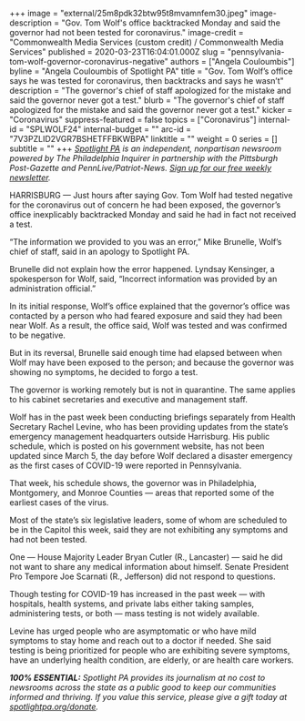 +++
image = "external/25m8pdk32btw95t8mvamnfem30.jpeg"
image-description = "Gov. Tom Wolf's office backtracked Monday and said the governor had not been tested for coronavirus."
image-credit = "Commonwealth Media Services (custom credit) / Commonwealth Media Services"
published = 2020-03-23T16:04:01.000Z
slug = "pennsylvania-tom-wolf-governor-coronavirus-negative"
authors = ["Angela Couloumbis"]
byline = "Angela Couloumbis of Spotlight PA"
title = "Gov. Tom Wolf’s office says he was tested for coronavirus, then backtracks and says he wasn’t"
description = "The governor's chief of staff apologized for the mistake and said the governor never got a test."
blurb = "The governor's chief of staff apologized for the mistake and said the governor never got a test."
kicker = "Coronavirus"
suppress-featured = false
topics = ["Coronavirus"]
internal-id = "SPLWOLF24"
internal-budget = ""
arc-id = "7V3PZLID2VGR7BSHETFFBKWBPA"
linktitle = ""
weight = 0
series = []
subtitle = ""
+++
<i>[Spotlight PA](https://www.spotlightpa.org/) is an independent, nonpartisan newsroom powered by The Philadelphia Inquirer in partnership with the Pittsburgh Post-Gazette and PennLive/Patriot-News. [Sign up for our free weekly newsletter](https://www.spotlightpa.org/newsletters).</i>

HARRISBURG — Just hours after saying Gov. Tom Wolf had tested negative for the coronavirus out of concern he had been exposed, the governor’s office inexplicably backtracked Monday and said he had in fact not received a test.

“The information we provided to you was an error,” Mike Brunelle, Wolf’s chief of staff, said in an apology to Spotlight PA.

Brunelle did not explain how the error happened. Lyndsay Kensinger, a spokesperson for Wolf, said, “Incorrect information was provided by an administration official.”

In its initial response, Wolf’s office explained that the governor’s office was contacted by a person who had feared exposure and said they had been near Wolf. As a result, the office said, Wolf was tested and was confirmed to be negative.

But in its reversal, Brunelle said enough time had elapsed between when Wolf may have been exposed to the person; and because the governor was showing no symptoms, he decided to forgo a test.

The governor is working remotely but is not in quarantine. The same applies to his cabinet secretaries and executive and management staff.

Wolf has in the past week been conducting briefings separately from Health Secretary Rachel Levine, who has been providing updates from the state’s emergency management headquarters outside Harrisburg. His public schedule, which is posted on his government website, has not been updated since March 5, the day before Wolf declared a disaster emergency as the first cases of COVID-19 were reported in Pennsylvania.

That week, his schedule shows, the governor was in Philadelphia, Montgomery, and Monroe Counties — areas that reported some of the earliest cases of the virus.

Most of the state’s six legislative leaders, some of whom are scheduled to be in the Capitol this week, said they are not exhibiting any symptoms and had not been tested.

One — House Majority Leader Bryan Cutler (R., Lancaster) — said he did not want to share any medical information about himself. Senate President Pro Tempore Joe Scarnati (R., Jefferson) did not respond to questions.

Though testing for COVID-19 has increased in the past week — with hospitals, health systems, and private labs either taking samples, administering tests, or both — mass testing is not widely available.

Levine has urged people who are asymptomatic or who have mild symptoms to stay home and reach out to a doctor if needed. She said testing is being prioritized for people who are exhibiting severe symptoms, have an underlying health condition, are elderly, or are health care workers.

***100% ESSENTIAL:*** *Spotlight PA provides its journalism at no cost to newsrooms across the state as a public good to keep our communities informed and thriving. If you value this service, please give a gift today at [spotlightpa.org/donate](https://www.spotlightpa.org/donate).*